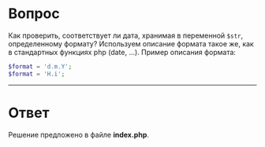 # Вопрос
Как проверить, соответствует ли дата, хранимая в переменной `$str`, определенному формату? Используем описание формата такое же, как в стандартных функциях php (date, …). Пример описания формата:
```php
$format = 'd.m.Y';
$format = 'H.i';
```
---
# Ответ
Решение предложено в файле **index.php**.